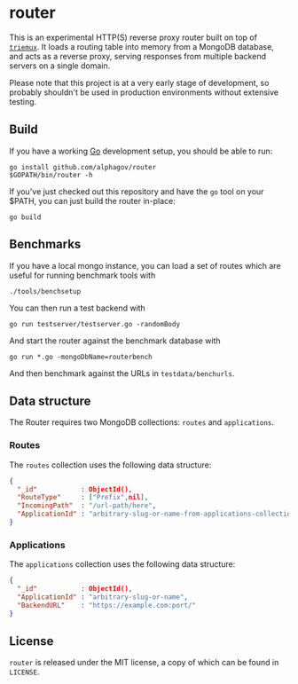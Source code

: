 router
======

This is an experimental HTTP(S) reverse proxy router built on top of
[`triemux`][tm]. It loads a routing table into memory from a MongoDB database,
and acts as a reverse proxy, serving responses from multiple backend servers on
a single domain.

Please note that this project is at a very early stage of development, so
probably shouldn't be used in production environments without extensive testing.

[tm]: https://github.com/alphagov/router/tree/master/triemux

Build
-----

If you have a working [Go][go] development setup, you should be able to run:

    go install github.com/alphagov/router
    $GOPATH/bin/router -h

If you've just checked out this repository and have the `go` tool on your $PATH,
you can just build the router in-place:

    go build

[go]: http://golang.org

Benchmarks
----------

If you have a local mongo instance, you can load a set of routes which are
useful for running benchmark tools with

    ./tools/benchsetup

You can then run a test backend with

    go run testserver/testserver.go -randomBody

And start the router against the benchmark database with

    go run *.go -mongoDbName=routerbench

And then benchmark against the URLs in `testdata/benchurls`.

Data structure
-----------------

The Router requires two MongoDB collections: `routes` and `applications`.

### Routes

The `routes` collection uses the following data structure:

```json
{
  "_id"           : ObjectId(),
  "RouteType"     : ["Prefix",nil],
  "IncomingPath"  : "/url-path/here",
  "ApplicationId" : "arbitrary-slug-or-name-from-applications-collection"
}
```

### Applications

The `applications` collection uses the following data structure:

```json
{
  "_id"           : ObjectId(),
  "ApplicationId" : "arbitrary-slug-or-name",
  "BackendURL"    : "https://example.com:port/"
}
```

License
-------

`router` is released under the MIT license, a copy of which can be found in
`LICENSE`.
